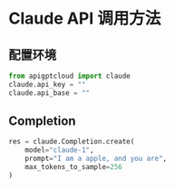 # Claude API 调用方法

## 配置环境
```python
from apigptcloud import claude
claude.api_key = ""
claude.api_base = ""
```
## Completion
```python
res = claude.Completion.create(
    model="claude-1",
    prompt="I am a apple, and you are",
    max_tokens_to_sample=256
)
```